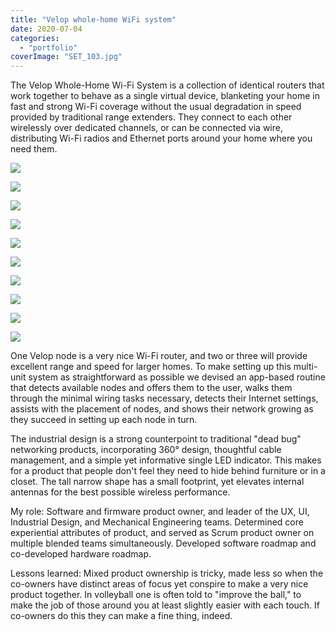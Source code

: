 ```yaml
---
title: "Velop whole-home WiFi system"
date: 2020-07-04
categories: 
  - "portfolio"
coverImage: "SET_103.jpg"
---
```


The Velop Whole-Home Wi-Fi System is a collection of identical routers that work together to behave as a single virtual device, blanketing your home in fast and strong Wi-Fi coverage without the usual degradation in speed provided by traditional range extenders. They connect to each other wirelessly over dedicated channels, or can be connected via wire, distributing Wi-Fi radios and Ethernet ports around your home where you need them.

![](images/SET_101-576x1024.png)

![](images/SET_103-576x1024.jpg)

![](images/SET_105-576x1024.png)

![](images/SET_110.png)

![](images/SET_121.png)

![](images/SET_123-576x1024.png)

![](images/SET_124-576x1024.png)

![](images/SET_127-576x1024.png)

![](images/SET_133-576x1024.png)

![](images/SET_260-576x1024.png)

One Velop node is a very nice Wi-Fi router, and two or three will provide excellent range and speed for larger homes. To make setting up this multi-unit system as straightforward as possible we devised an app-based routine that detects available nodes and offers them to the user, walks them through the minimal wiring tasks necessary, detects their Internet settings, assists with the placement of nodes, and shows their network growing as they succeed in setting up each node in turn.

The industrial design is a strong counterpoint to traditional "dead bug" networking products, incorporating 360° design, thoughtful cable management, and a simple yet informative single LED indicator. This makes for a product that people don't feel they need to hide behind furniture or in a closet. The tall narrow shape has a small footprint, yet elevates internal antennas for the best possible wireless performance.

My role: Software and firmware product owner, and leader of the UX, UI, Industrial Design, and Mechanical Engineering teams. Determined core experiential attributes of product, and served as Scrum product owner on multiple blended teams simultaneously. Developed software roadmap and co-developed hardware roadmap.

Lessons learned: Mixed product ownership is tricky, made less so when the co-owners have distinct areas of focus yet conspire to make a very nice product together. In volleyball one is often told to "improve the ball," to make the job of those around you at least slightly easier with each touch. If co-owners do this they can make a fine thing, indeed.

